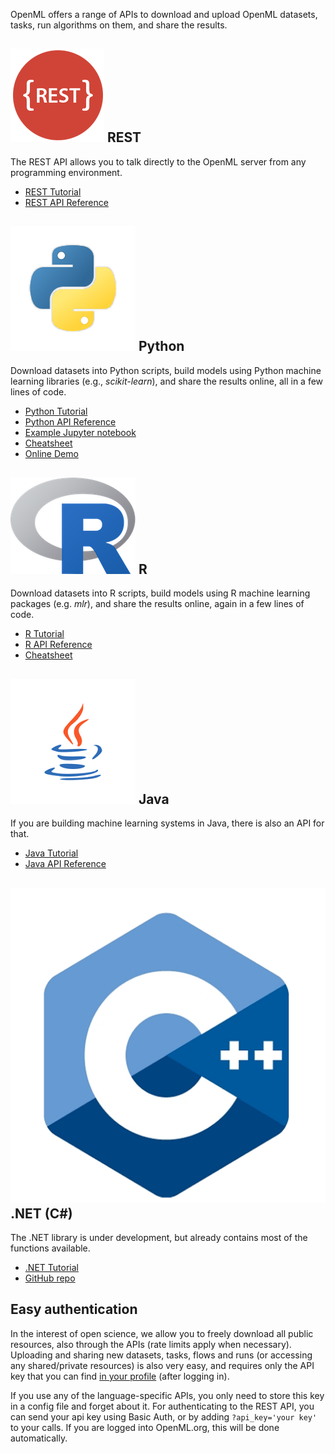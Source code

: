 OpenML offers a range of APIs to download and upload OpenML datasets, tasks, run algorithms on them, and share the results.

## ![icon](img/rest.png) REST  
The REST API allows you to talk directly to the OpenML server from any programming environment.

* [REST Tutorial](Rest-tutorial)
* [REST API Reference](Rest-API)

## ![icon](img/python.png) Python
Download datasets into Python scripts, build models using Python machine learning libraries (e.g., <i>scikit-learn</i>), and share the results online, all in a few lines of code.

* [Python Tutorial](Python-guide)
* [Python API Reference](Python-API)
* [Example Jupyter notebook](https://github.com/openml/openml-python/blob/master/examples/OpenML_Tutorial.ipynb)
* [Cheatsheet](https://github.com/openml/openml-python/blob/cheatsheet/examples/OpenML_Cheat_Sheet.pdf)
* [Online Demo](https://everware.ysda.yandex.net/hub/oauth_login?repourl=https://github.com/openml/study_example_python)

## ![icon](img/R.png) R
Download datasets into R scripts, build models using R machine learning packages (e.g. <i>mlr</i>), and share the results online, again in a few lines of code.

* [R Tutorial](R-guide)
* [R API Reference](R-API)
* [Cheatsheet](https://github.com/openml/openml-r/blob/master/vignettes/openml-cheatsheet.pdf)

## ![icon](img/java.png) Java
If you are building machine learning systems in Java, there is also an API for that.

* [Java Tutorial](Java-guide)
* [Java API Reference](Java-API)

## ![icon](img/c++.png) .NET (C#)
The .NET library is under development, but already contains most of the functions available.

* [.NET Tutorial](.NET_API)
* [GitHub repo]("https://github.com/openml/openml-dotnet)


## Easy authentication
In the interest of open science, we allow you to freely download all public resources, also through the APIs (rate limits apply when necessary).
Uploading and sharing new datasets, tasks, flows and runs (or accessing any shared/private resources) is also very easy, and requires only the API key that you can find <a href="https://www.openml.org/u#!api" target="_blank">in your profile</a> (after logging in).</p>

If you use any of the language-specific APIs, you only need to store this key in a config file and forget about it. For authenticating to the REST API, you can send your api key using Basic Auth, or by adding <code>?api_key='your key'</code> to your calls. If you are logged into OpenML.org, this will be done automatically.
